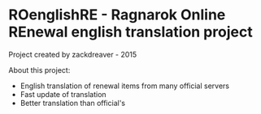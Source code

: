 # ROenglishRE - Ragnarok Online REnewal english translation project
Project created by zackdreaver - 2015

About this project:
- English translation of renewal items from many official servers
- Fast update of translation
- Better translation than official's
